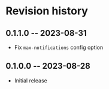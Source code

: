 # Revision history 

## 0.1.1.0 -- 2023-08-31

* Fix `max-notifications` config option

## 0.1.0.0 -- 2023-08-28

* Initial release
